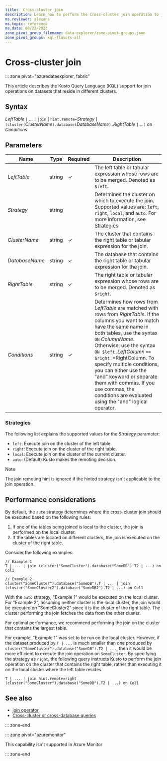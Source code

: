 ```yaml
---
title:  Cross-cluster join
description: Learn how to perform the Cross-cluster join operation to join datasets residing on different clusters.
ms.reviewer: alexans
ms.topic: reference
ms.date: 06/22/2023
zone_pivot_group_filename: data-explorer/zone-pivot-groups.json
zone_pivot_groups: kql-flavors-all
---
```

# Cross-cluster join

::: zone pivot="azuredataexplorer, fabric"

This article describes the Kusto Query Language (KQL) support for join operations on datasets that reside in different clusters.

## Syntax

*LeftTable* `|` ... `|` `join` [ `hint.remote=`*Strategy* ] `(cluster(`*ClusterName*`).database(`*DatabaseName*`).`*RightTable* `|` ...`)` on *Conditions*

## Parameters

|Name|Type|Required|Description|
|--|--|--|--|
|*LeftTable*|string|&check;|The left table or tabular expression whose rows are to be merged. Denoted as `$left`.|
|*Strategy*|string||Determines the cluster on which to execute the join. Supported values are: `left`, `right`, `local`, and `auto`. For more information, see [Strategies](#strategies).|
|*ClusterName*|string|&check;|The cluster that contains the right table or tabular expression for the join.|
|*DatabaseName*|string|&check;|The database that contains the right table or tabular expression for the join.|
|*RightTable*|string|&check;|The right table or tabular expression whose rows are to be merged. Denoted as `$right`.|
|*Conditions*|string|&check;|Determines how rows from *LeftTable* are matched with rows from *RightTable*. If the columns you want to match have the same name in both tables, use the syntax `ON` *ColumnName*. Otherwise, use the syntax `ON $left.`*LeftColumn* `==` `$right.`*RightColumn. To specify multiple conditions, you can either use the "and" keyword or separate them with commas. If you use commas, the conditions are evaluated using the "and" logical operator.|

### Strategies

The following list explains the supported values for the *Strategy* parameter:

* `left`: Execute join on the cluster of the left table.
* `right`: Execute join on the cluster of the right table.
* `local`: Execute join on the cluster of the current cluster.
* `auto`: (Default) Kusto makes the remoting decision.

> [!NOTE]
> The join remoting hint is ignored if the hinted strategy isn't applicable to the join operation.

## Performance considerations

By default, the `auto` strategy determines where the cross-cluster join should be executed based on the following rules:

1. If one of the tables being joined is local to the cluster, the join is performed on the local cluster.
1. If the tables are located on different clusters, the join is executed on the cluster of the right table.

Consider the following examples:

```kusto
// Example 1
T | ... | join (cluster("SomeCluster").database("SomeDB").T2 | ...) on Col1

// Example 2
cluster("SomeCluster").database("SomeDB").T | ... | join (cluster("SomeCluster2").database("SomeDB2").T2 | ...) on Col1
```

With the `auto` strategy, "Example 1" would be executed on the local cluster. For "Example 2", assuming neither cluster is the local cluster, the join would be executed on "SomeCluster2" since it is the cluster of the right table. The cluster performing the join fetches the data from the other cluster.

For optimal performance, we recommend performing the join on the cluster that contains the largest table.

For example, "Example 1" was set to be run on the local cluster. However, if the dataset produced by `T | ...` is much smaller than one produced by `cluster("SomeCluster").database("SomeDB").T2 | ...`, then it would be more efficient to execute the join operation on `SomeCluster`. By specifying the strategy as `right`, the following query instructs Kusto to perform the join operation on the cluster that contains the right table, rather than executing it on the local cluster where the left table resides.

```kusto
T | ... | join hint.remote=right (cluster("SomeCluster").database("SomeDB").T2 | ...) on Col1
```

## See also

* [join operator](joinoperator.md)
* [Cross-cluster or cross-database queries](cross-cluster-or-database-queries.md)

::: zone-end

::: zone pivot="azuremonitor"

This capability isn't supported in Azure Monitor

::: zone-end
